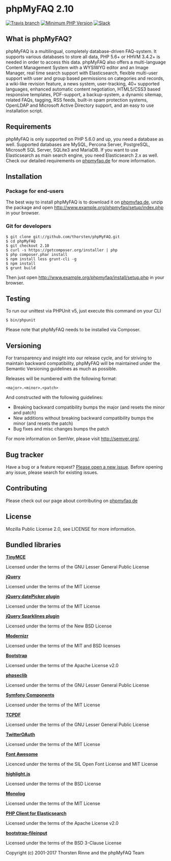 # phpMyFAQ 2.10

[![Travis branch](https://img.shields.io/travis/thorsten/phpMyFAQ/2.10.svg?style=flat-square)](https://travis-ci.org/thorsten/phpMyFAQ)
[![Minimum PHP Version](https://img.shields.io/badge/PHP-%3E%3D5.6-%23777BB4.svg?style=flat-square)](https://php.net/)
[![Slack](https://phpmyfaq.herokuapp.com/badge.svg?style=flat-square)](https://phpmyfaq.herokuapp.com)

## What is phpMyFAQ?

phpMyFAQ is a multilingual, completely database-driven FAQ-system. It supports
various databases to store all data, PHP 5.6+ or HHVM 3.4.2+ is needed in order to
access this data. phpMyFAQ also offers a multi-language Content Management
System with a WYSIWYG editor and an Image Manager, real time search support with
Elasticsearch, flexible multi-user support with user and group based permissions 
on categories and records, a wiki-like revision feature, a news system, 
user-tracking, 40+ supported languages, enhanced automatic content negotiation, 
HTML5/CSS3 based responsive templates, PDF-support, a backup-system, a dynamic 
sitemap, related FAQs, tagging, RSS feeds, built-in spam protection systems, 
OpenLDAP and Microsoft Active Directory support, and an easy to use installation 
script.


## Requirements

phpMyFAQ is only supported on PHP 5.6.0 and up, you need a database as well. 
Supported databases are MySQL, Percona Server, PostgreSQL, Microsoft SQL 
Server, SQLite3 and MariaDB. If you want to use Elasticsearch as main search 
engine, you need Elasticsearch 2.x as well. Check our detailed requirements on 
[phpmyfaq.de](http://www.phpmyfaq.de/requirements.php) for more information.

## Installation

### Package for end-users

The best way to install phpMyFAQ is to download it on [phpmyfaq.de](http://www.phpmyfaq.de/download.php),
unzip the package and open http://www.example.org/phpmyfaq/setup/index.php in your browser.

### Git for developers

    $ git clone git://github.com/thorsten/phpMyFAQ.git
    $ cd phpMyFAQ
    $ git checkout 2.10
    $ curl -s https://getcomposer.org/installer | php
    $ php composer.phar install
    $ npm install less grunt-cli -g
    $ npm install
    $ grunt build

Then just open http://www.example.org/phpmyfaq/install/setup.php in your browser.


## Testing

To run our unittest via PHPUnit v5, just execute this command on your CLI

    $ bin/phpunit

Please note that phpMyFAQ needs to be installed via Composer.


## Versioning

For transparency and insight into our release cycle, and for striving to maintain backward compatibility,
phpMyFAQ will be maintained under the Semantic Versioning guidelines as much as possible.

Releases will be numbered with the following format:

`<major>.<minor>.<patch>`

And constructed with the following guidelines:

* Breaking backward compatibility bumps the major (and resets the minor and patch)
* New additions without breaking backward compatibility bumps the minor (and resets the patch)
* Bug fixes and misc changes bumps the patch

For more information on SemVer, please visit http://semver.org/.


## Bug tracker

Have a bug or a feature request? [Please open a new issue](https://github.com/thorsten/phpMyFAQ/issues).
Before opening any issue, please search for existing issues.


## Contributing

Please check out our page about contributing on [phpmyfaq.de](http://www.phpmyfaq.de/contribute.php)


## License

Mozilla Public License 2.0, see LICENSE for more information.


## Bundled libraries

**[TinyMCE](http://tinymce.moxiecode.com/)**  

Licensed under the terms of the GNU Lesser General Public License

**[jQuery](http://jquery.com)**

Licensed under the terms of the MIT License

**[jQuery datePicker plugin](http://www.kelvinluck.com/)**

Licensed under the terms of the MIT License

**[jQuery Sparklines plugin](http://omnipotent.net/jquery.sparkline/)**

Licensed under the terms of the New BSD License

**[Modernizr](http://www.modernizr.com/)**

Licensed under the terms of the MIT and BSD licenses

**[Bootstrap](http://getbootstrap.com/)**

Licensed under the terms of the Apache License v2.0

**[phpseclib](http://phpseclib.sourceforge.net/)**

Licensed under the terms of the GNU Lesser General Public License

**[Symfony Components](http://www.symfony.com)**

Licensed under the terms of the MIT License

**[TCPDF](http://www.tcpdf.org)**

Licensed under the terms of the GNU Lesser General Public License

**[TwitterOAuth](http://github.com/abraham/twitteroauth)**

Licensed under the terms of the MIT License

**[Font Awesome](http://fontawesome.io/)**

Licenced under the terms of the SIL Open Font License and MIT License

**[highlight.js](https://highlightjs.org/)**

Licensed under the terms of the BSD License

**[Monolog](http://github.com/Seldaek/monolog)**

Licensed under the terms of the MIT License

**[PHP Client for Elasticsearch](http://elastic.co)**

Licensed under the terms of the Apache License v2.0

**[bootstrap-fileinput](http://plugins.krajee.com/file-input)**

Licensed under the terms of the BSD 3-Clause License



Copyright (c) 2001-2017 Thorsten Rinne and the phpMyFAQ Team
